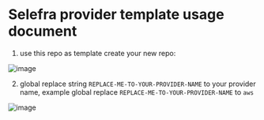 # Selefra provider template usage document

1. use this repo as template create your new repo:  

![image](https://user-images.githubusercontent.com/124033420/220865641-f4561061-86fe-4bfc-a635-fb3bb7d9c9b0.png)

2. global replace string `REPLACE-ME-TO-YOUR-PROVIDER-NAME` to your provider name, example global replace `REPLACE-ME-TO-YOUR-PROVIDER-NAME` to `aws`

![image](https://user-images.githubusercontent.com/124033420/220865473-68f13a32-a675-4dcb-828f-09b46079d7d5.png)
